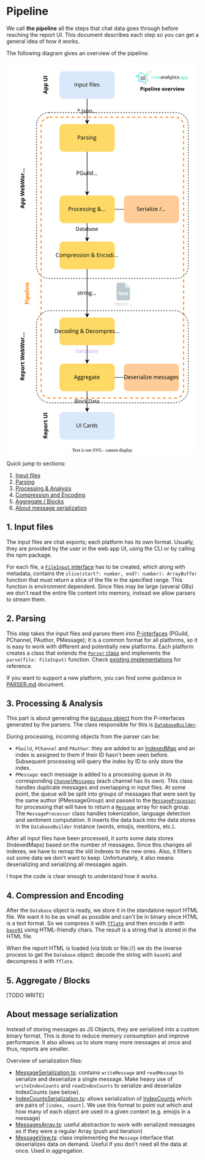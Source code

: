 # Pipeline

We call **the pipeline** all the steps that chat data goes through before reaching the report UI. This document describes each step so you can get a general idea of how it works.

The following diagram gives an overview of the pipeline:

<img src="./media/pipeline.svg">

Quick jump to sections:

1. [Input files](#1-input-files)
2. [Parsing](#2-parsing)
3. [Processing & Analysis](#3-processing--analysis)
4. [Compression and Encoding](#4-compression-and-encoding)
5. [Aggregate / Blocks](#5-aggregate--blocks)
6. [About message serialization](#about-message-serialization)

## 1. Input files

The input files are chat exports; each platform has its own format. Usually, they are provided by the user in the web app UI, using the CLI or by calling the npm package.

For each file, a [`FileInput` interface](/pipeline/parse/File.ts) has to be created, which along with metadata, contains the `slice(start?: number, end?: number): ArrayBuffer` function that must return a slice of the file in the specified range. This function is environment dependent. Since files may be large (several GBs) we don't read the entire file content into memory, instead we allow parsers to stream them. 

## 2. Parsing

This step takes the input files and parses them into [P-interfaces](/pipeline/parse/Types.ts) (PGuild, PChannel, PAuthor, PMessage); it is a common format for all platforms, so it is easy to work with different and potentially new platforms.
Each platform creates a class that extends the [`Parser` class](/pipeline/parse/Parser.ts) and implements the `parse(file: FileInput)` function. Check [existing implementations](/pipeline/parse/parsers/) for reference.

If you want to support a new platform, you can find some guidance in [PARSER.md](./PARSER.md) document.

## 3. Processing & Analysis

This part is about generating the [`Database` object](/pipeline/process/Types.ts) from the P-interfaces generated by the parsers. The class responsible for this is [`DatabaseBuilder`](/pipeline/process/DatabaseBuilder.ts).

During processing, incoming objects from the parser can be:
* `PGuild`, `PChannel` and `PAuthor`: they are added to an [IndexedMap](/pipeline/process/IndexedMap.ts) and an index is assigned to them if their ID hasn't been seen before. Subsequent processing will query the index by ID to only store the index.
* `PMessage`: each message is added to a processing queue in its corresponding [`ChannelMessages`](/pipeline/process/ChannelMessages.ts) (each channel has its own). This class handles duplicate messages and overlapping in input files. At some point, the queue will be split into groups of messages that were sent by the same author (PMessageGroup) and passed to the [`MessageProcessor`](/pipeline/process/MessageProcessor.ts) for processing that will have to return a [`Message`](/pipeline/process/Types.ts) array for each group.  
The `MessageProcessor` class handles tokenization, language detection and sentiment computation. It inserts the data back into the data stores in the `DatabaseBuilder` instance (words, emojis, mentions, etc.).

After all input files have been processed, it sorts some data stores (IndexedMaps) based on the number of messages. Since this changes all indexes, we have to remap the old indexes to the new ones. Also, it filters out some data we don't want to keep. Unfortunately, it also means deserializing and serializing all messages again.

I hope the code is clear enough to understand how it works.

## 4. Compression and Encoding

After the `Database` object is ready, we store it in the standalone report HTML file. We want it to be as small as possible and can't be in binary since HTML is a text format. So we compress it with [`fflate`](https://www.npmjs.com/package/fflate) and then encode it with [`base91`](/pipeline/compression/Base91.ts) using HTML-friendly chars. The result is a string that is stored in the HTML file.

When the report HTML is loaded (via blob or file://) we do the inverse process to get the `Database` object: decode the string with `base91` and decompress it with `fflate`.

## 5. Aggregate / Blocks

[TODO WRITE]

## About message serialization

Instead of storing messages as JS Objects, they are serialized into a custom binary format. This is done to reduce memory consumption and improve performance. It also allows us to store many more messages at once and thus, reports are smaller.

Overview of serialization files:

- [MessageSerialization.ts](/pipeline/serialization/MessageSerialization.ts): contains `writeMessage` and `readMessage` to serialize and deserialize a single message. Make heavy use of `writeIndexCounts` and `readIndexCounts` to serialize and deserialize IndexCounts (see below).
- [IndexCountsSerialization.ts](/pipeline/serialization/IndexCountsSerialization.ts): allows serialization of [IndexCounts](/pipeline/process/IndexCounts.ts) which are pairs of `[index, count]`. We use this format to point out which and how many of each object are used in a given context (e.g. emojis in a message)
- [MessagesArray.ts](/pipeline/serialization/MessagesArray.ts): useful abstraction to work with serialized messages as if they were a regular Array (push and iteration)
- [MessageView.ts](/pipeline/serialization/MessageView.ts): class implementing the `Message` interface that deserializes data on demand. Useful if you don't need all the data at once. Used in aggregation.

